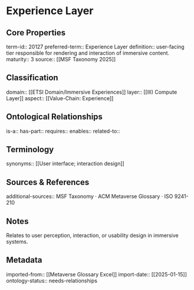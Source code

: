 # Experience Layer

## Core Properties
term-id:: 20127
preferred-term:: Experience Layer
definition:: user-facing tier responsible for rendering and interaction of immersive content.
maturity:: 3
source:: [[MSF Taxonomy 2025]]

## Classification
domain:: [[ETSI Domain/Immersive Experiences]]
layer:: [[III) Compute Layer]]
aspect:: [[Value-Chain: Experience]]

## Ontological Relationships
is-a:: 
has-part:: 
requires:: 
enables:: 
related-to:: 

## Terminology
synonyms:: [[User interface; interaction design]]

## Sources & References
additional-sources:: MSF Taxonomy · ACM Metaverse Glossary · ISO 9241-210

## Notes
Relates to user perception, interaction, or usability design in immersive systems.

## Metadata
imported-from:: [[Metaverse Glossary Excel]]
import-date:: [[2025-01-15]]
ontology-status:: needs-relationships
